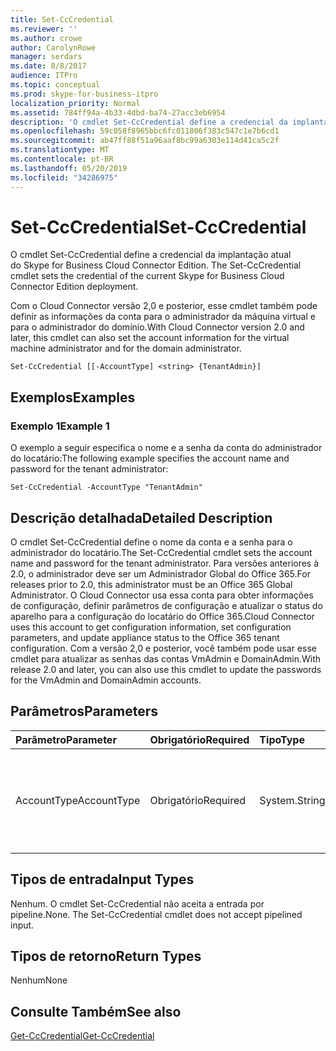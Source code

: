 ```yaml
---
title: Set-CcCredential
ms.reviewer: ''
ms.author: crowe
author: CarolynRowe
manager: serdars
ms.date: 8/8/2017
audience: ITPro
ms.topic: conceptual
ms.prod: skype-for-business-itpro
localization_priority: Normal
ms.assetid: 784ff94a-4b33-4dbd-ba74-27acc3eb6954
description: 'O cmdlet Set-CcCredential define a credencial da implantação atual do Skype for Business Cloud Connector Edition. '
ms.openlocfilehash: 59c058f8965bbc6fc011806f383c547c1e7b6cd1
ms.sourcegitcommit: ab47ff88f51a96aaf8bc99a6303e114d41ca5c2f
ms.translationtype: MT
ms.contentlocale: pt-BR
ms.lasthandoff: 05/20/2019
ms.locfileid: "34286975"
---
```

# <a name="set-cccredential"></a><span data-ttu-id="9cef4-103">Set-CcCredential</span><span class="sxs-lookup"><span data-stu-id="9cef4-103">Set-CcCredential</span></span>
 
<span data-ttu-id="9cef4-104">O cmdlet Set-CcCredential define a credencial da implantação atual do Skype for Business Cloud Connector Edition. </span><span class="sxs-lookup"><span data-stu-id="9cef4-104">The Set-CcCredential cmdlet sets the credential of the current Skype for Business Cloud Connector Edition deployment.</span></span> 
  
<span data-ttu-id="9cef4-105">Com o Cloud Connector versão 2,0 e posterior, esse cmdlet também pode definir as informações da conta para o administrador da máquina virtual e para o administrador do domínio.</span><span class="sxs-lookup"><span data-stu-id="9cef4-105">With Cloud Connector version 2.0 and later, this cmdlet can also set the account information for the virtual machine administrator and for the domain administrator.</span></span>
  
```
Set-CcCredential [[-AccountType] <string> {TenantAdmin}]
```

## <a name="examples"></a><span data-ttu-id="9cef4-106">Exemplos</span><span class="sxs-lookup"><span data-stu-id="9cef4-106">Examples</span></span>
<span data-ttu-id="9cef4-107"><a name="Examples"> </a></span><span class="sxs-lookup"><span data-stu-id="9cef4-107"></span></span>

### <a name="example-1"></a><span data-ttu-id="9cef4-108">Exemplo 1</span><span class="sxs-lookup"><span data-stu-id="9cef4-108">Example 1</span></span>

<span data-ttu-id="9cef4-109">O exemplo a seguir especifica o nome e a senha da conta do administrador do locatário:</span><span class="sxs-lookup"><span data-stu-id="9cef4-109">The following example specifies the account name and password for the tenant administrator:</span></span>
  
```
Set-CcCredential -AccountType "TenantAdmin"
```

## <a name="detailed-description"></a><span data-ttu-id="9cef4-110">Descrição detalhada</span><span class="sxs-lookup"><span data-stu-id="9cef4-110">Detailed Description</span></span>
<span data-ttu-id="9cef4-111"><a name="DetailedDescription"> </a></span><span class="sxs-lookup"><span data-stu-id="9cef4-111"></span></span>

<span data-ttu-id="9cef4-112">O cmdlet Set-CcCredential define o nome da conta e a senha para o administrador do locatário.</span><span class="sxs-lookup"><span data-stu-id="9cef4-112">The Set-CcCredential cmdlet sets the account name and password for the tenant administrator.</span></span> <span data-ttu-id="9cef4-113">Para versões anteriores à 2.0, o administrador deve ser um Administrador Global do Office 365.</span><span class="sxs-lookup"><span data-stu-id="9cef4-113">For releases prior to 2.0, this administrator must be an Office 365 Global Administrator.</span></span> <span data-ttu-id="9cef4-114">O Cloud Connector usa essa conta para obter informações de configuração, definir parâmetros de configuração e atualizar o status do aparelho para a configuração do locatário do Office 365.</span><span class="sxs-lookup"><span data-stu-id="9cef4-114">Cloud Connector uses this account to get configuration information, set configuration parameters, and update appliance status to the Office 365 tenant configuration.</span></span> <span data-ttu-id="9cef4-115">Com a versão 2,0 e posterior, você também pode usar esse cmdlet para atualizar as senhas das contas VmAdmin e DomainAdmin.</span><span class="sxs-lookup"><span data-stu-id="9cef4-115">With release 2.0 and later, you can also use this cmdlet to update the passwords for the VmAdmin and DomainAdmin accounts.</span></span>
  
## <a name="parameters"></a><span data-ttu-id="9cef4-116">Parâmetros</span><span class="sxs-lookup"><span data-stu-id="9cef4-116">Parameters</span></span>
<span data-ttu-id="9cef4-117"><a name="DetailedDescription"> </a></span><span class="sxs-lookup"><span data-stu-id="9cef4-117"></span></span>

|<span data-ttu-id="9cef4-118">**Parâmetro**</span><span class="sxs-lookup"><span data-stu-id="9cef4-118">**Parameter**</span></span>|<span data-ttu-id="9cef4-119">**Obrigatório**</span><span class="sxs-lookup"><span data-stu-id="9cef4-119">**Required**</span></span>|<span data-ttu-id="9cef4-120">**Tipo**</span><span class="sxs-lookup"><span data-stu-id="9cef4-120">**Type**</span></span>|<span data-ttu-id="9cef4-121">**Descrição**</span><span class="sxs-lookup"><span data-stu-id="9cef4-121">**Description**</span></span>|
|:-----|:-----|:-----|:-----|
| <span data-ttu-id="9cef4-122">AccountType</span><span class="sxs-lookup"><span data-stu-id="9cef4-122">AccountType</span></span> <br/> | <span data-ttu-id="9cef4-123">Obrigatório</span><span class="sxs-lookup"><span data-stu-id="9cef4-123">Required</span></span> <br/> |<span data-ttu-id="9cef4-124">System.String</span><span class="sxs-lookup"><span data-stu-id="9cef4-124">System.String</span></span>  <br/> | <span data-ttu-id="9cef4-125"> O valor do parâmetro deve ser "TenantAdmin", "VmAdmin" ou "DomainAdmin".</span><span class="sxs-lookup"><span data-stu-id="9cef4-125">Parameter value must be "TenantAdmin", "VmAdmin", or "DomainAdmin".</span></span> <br/> |
   
## <a name="input-types"></a><span data-ttu-id="9cef4-126">Tipos de entrada</span><span class="sxs-lookup"><span data-stu-id="9cef4-126">Input Types</span></span>
<span data-ttu-id="9cef4-127"><a name="InputTypes"> </a></span><span class="sxs-lookup"><span data-stu-id="9cef4-127"></span></span>

<span data-ttu-id="9cef4-p102">Nenhum. O cmdlet Set-CcCredential não aceita a entrada por pipeline.</span><span class="sxs-lookup"><span data-stu-id="9cef4-p102">None. The Set-CcCredential cmdlet does not accept pipelined input.</span></span>
  
## <a name="return-types"></a><span data-ttu-id="9cef4-130">Tipos de retorno</span><span class="sxs-lookup"><span data-stu-id="9cef4-130">Return Types</span></span>
<span data-ttu-id="9cef4-131"><a name="ReturnTypes"> </a></span><span class="sxs-lookup"><span data-stu-id="9cef4-131"></span></span>

<span data-ttu-id="9cef4-132">Nenhum</span><span class="sxs-lookup"><span data-stu-id="9cef4-132">None</span></span>
  
## <a name="see-also"></a><span data-ttu-id="9cef4-133">Consulte Também</span><span class="sxs-lookup"><span data-stu-id="9cef4-133">See also</span></span>
<span data-ttu-id="9cef4-134"><a name="ReturnTypes"> </a></span><span class="sxs-lookup"><span data-stu-id="9cef4-134"></span></span>

[<span data-ttu-id="9cef4-135">Get-CcCredential</span><span class="sxs-lookup"><span data-stu-id="9cef4-135">Get-CcCredential</span></span>](get-cccredential.md)
  

